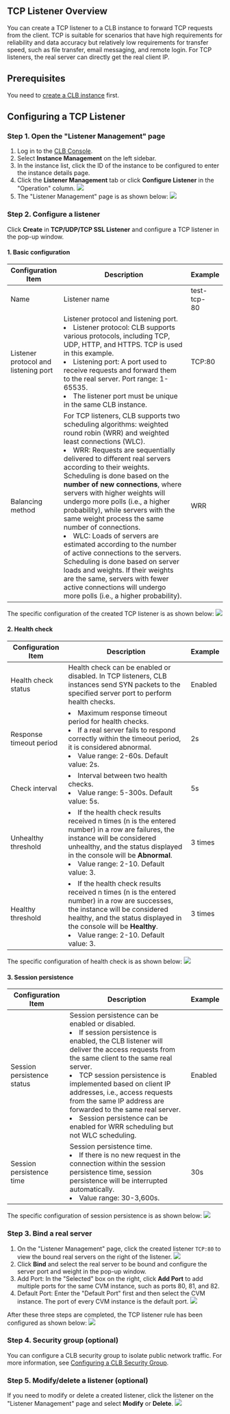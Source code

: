 ## TCP Listener Overview
You can create a TCP listener to a CLB instance to forward TCP requests from the client. TCP is suitable for scenarios that have high requirements for reliability and data accuracy but relatively low requirements for transfer speed, such as file transfer, email messaging, and remote login. For TCP listeners, the real server can directly get the real client IP.

## Prerequisites
You need to [create a CLB instance](http://intl.cloud.tencent.com/document/product/214/6149) first.

## Configuring a TCP Listener
### Step 1. Open the "Listener Management" page
1. Log in to the [CLB Console](https://console.cloud.tencent.com/clb).
2. Select **Instance Management** on the left sidebar.
3. In the instance list, click the ID of the instance to be configured to enter the instance details page.
4. Click the **Listener Management** tab or click **Configure Listener** in the "Operation" column.
![](https://main.qcloudimg.com/raw/c222786c42bace0f1366def6a5a3d1b2.png)
5. The "Listener Management" page is as shown below:
![](https://main.qcloudimg.com/raw/31f6e12c1520d3cb4759b8e063bcdb40.png)

### Step 2. Configure a listener
Click **Create** in **TCP/UDP/TCP SSL Listener** and configure a TCP listener in the pop-up window.
#### 1. Basic configuration
<table>
<thead>
<tr>
<th width="15%">Configuration Item</th>
<th width="70%">Description</th>
<th width="15%">Example</th>
</tr>
</thead>
<tbody><tr>
<td>Name</td>
<td>Listener name</td>
<td><span>test-tcp-80&nbsp;&nbsp;&nbsp;&nbsp;</span></td>
</tr>
<tr>
<td>Listener protocol and listening port</td>
<td>Listener protocol and listening port. <br><li>Listener protocol: CLB supports various protocols, including TCP, UDP, HTTP, and HTTPS. TCP is used in this example.</li><li>Listening port: A port used to receive requests and forward them to the real server. Port range: 1-65535.</li><li>The listener port must be unique in the same CLB instance.</li></td>
<td>TCP:80</td>
</tr>
<tr>
<td>Balancing method</td>
<td>For TCP listeners, CLB supports two scheduling algorithms: weighted round robin (WRR) and weighted least connections (WLC). <br><li>WRR: Requests are sequentially delivered to different real servers according to their weights. Scheduling is done based on the <strong>number of new connections</strong>, where servers with higher weights will undergo more polls (i.e., a higher probability), while servers with the same weight process the same number of connections.</li><li>WLC: Loads of servers are estimated according to the number of active connections to the servers. Scheduling is done based on server loads and weights. If their weights are the same, servers with fewer active connections will undergo more polls (i.e., a higher probability).</li></td>
<td>WRR</td>
</tr>
</tbody></table>

The specific configuration of the created TCP listener is as shown below:
![](https://main.qcloudimg.com/raw/089a45fae94bda88e28ee30dc29159e5.png)

#### 2. Health check
| Configuration Item | Description | Example |
| ------- | ------------------------ | ---------------------------------------- |
| Health check status | Health check can be enabled or disabled. In TCP listeners, CLB instances send SYN packets to the specified server port to perform health checks. | Enabled |
| Response timeout period | <li>Maximum response timeout period for health checks.</li><li>If a real server fails to respond correctly within the timeout period, it is considered abnormal.</li><li>Value range: 2-60s. Default value: 2s.</li> | 2s |
| Check interval | <li>Interval between two health checks.</li><li>Value range: 5-300s. Default value: 5s.</li> | 5s |
| Unhealthy threshold | <li>If the health check results received n times (n is the entered number) in a row are failures, the instance will be considered unhealthy, and the status displayed in the console will be **Abnormal**.</li><li>Value range: 2-10. Default value: 3.</li> | 3 times |
| Healthy threshold | <li>If the health check results received n times (n is the entered number) in a row are successes, the instance will be considered healthy, and the status displayed in the console will be **Healthy**.</li><li>Value range: 2-10. Default value: 3.</li> | 3 times |

The specific configuration of health check is as shown below:
![](https://main.qcloudimg.com/raw/9c19b0d3db249d2bb37f5dc7c8238384.png)

#### 3. Session persistence
| Configuration Item | Description | Example |
| ------- | ------------------------ | ---------------------------------------- |
| Session persistence status | Session persistence can be enabled or disabled. <br><li>If session persistence is enabled, the CLB listener will deliver the access requests from the same client to the same real server.</li><li>TCP session persistence is implemented based on client IP addresses, i.e., access requests from the same IP address are forwarded to the same real server.</li><li>Session persistence can be enabled for WRR scheduling but not WLC scheduling.</li> | Enabled |
| Session persistence time | Session persistence time. <br><li>If there is no new request in the connection within the session persistence time, session persistence will be interrupted automatically.</li><li>Value range: 30-3,600s.</li> | 30s |

The specific configuration of session persistence is as shown below:
![](https://main.qcloudimg.com/raw/449fc0611325c37aafe9815921b2471d.png)

### Step 3. Bind a real server
1. On the "Listener Management" page, click the created listener `TCP:80` to view the bound real servers on the right of the listener.
![](https://main.qcloudimg.com/raw/7082206ee1b28031d6a11f9b887684dd.png)
2. Click **Bind** and select the real server to be bound and configure the server port and weight in the pop-up window.
 1. Add Port: In the "Selected" box on the right, click **Add Port** to add multiple ports for the same CVM instance, such as ports 80, 81, and 82.
 2. Default Port: Enter the "Default Port" first and then select the CVM instance. The port of every CVM instance is the default port.
![](https://main.qcloudimg.com/raw/4c749af9416903a471a72c67e00125e1.png)

After these three steps are completed, the TCP listener rule has been configured as shown below:
![](https://main.qcloudimg.com/raw/9dc06223e43fe6216f8a1cc74821dc48.png)

### Step 4. Security group (optional)
You can configure a CLB security group to isolate public network traffic. For more information, see [Configuring a CLB Security Group](https://intl.cloud.tencent.com/document/product/214/14733).

### Step 5. Modify/delete a listener (optional)
If you need to modify or delete a created listener, click the listener on the "Listener Management" page and select **Modify** or **Delete**.
![](https://main.qcloudimg.com/raw/d4d79dd4618bbe5cea3f36d719ddf5ec.png)
